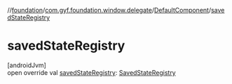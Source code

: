 //[foundation](../../../index.md)/[com.gyf.foundation.window.delegate](../index.md)/[DefaultComponent](index.md)/[savedStateRegistry](saved-state-registry.md)

# savedStateRegistry

[androidJvm]\
open override val [savedStateRegistry](saved-state-registry.md): [SavedStateRegistry](https://developer.android.com/reference/kotlin/androidx/savedstate/SavedStateRegistry.html)